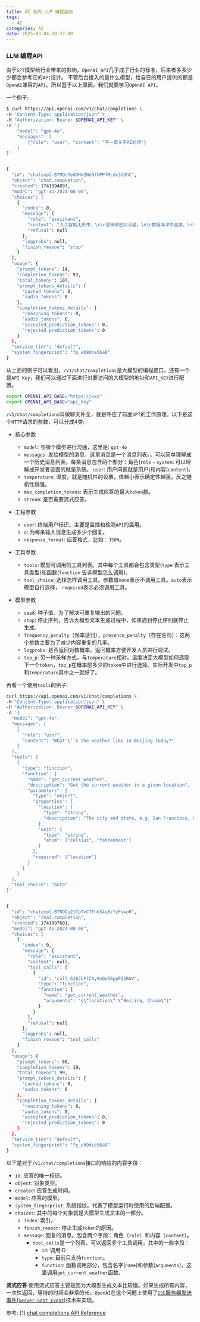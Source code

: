 ```yaml
---
title: AI 系列:LLM 编程基础
tags:
  - AI
categories: AI
date: 2025-03-04 20:27:00
---
```



### LLM 编程API

由于`GPT`模型给行业带来的影响，`OpenAI API`几乎成了行业的标准，后来者多多少少都会参考它的`API`设计。
不管后台接入的是什么模型，给自已的用户提供的都是`OpenAI`兼容的`API`。所以基于以上原因，我们就要学习`OpenAI API`。

一个例子:
```bash
$ curl https://api.openai.com/v1/chat/completions \
-H "Content-Type: application/json" \
-H "Authorization: Bearer $OPENAI_API_KEY" \
-d '{
    "model": "gpt-4o",
    "messages": [
        {"role": "user", "content": "写一首关于AI的诗"}
    ]
}'


{
  "id": "chatcmpl-B7MOn7edUHm2NeN7UPPfMcdx3dOhC",
  "object": "chat.completion",
  "created": 1741094097,
  "model": "gpt-4o-2024-08-06",
  "choices": [
    {
      "index": 0,
      "message": {
        "role": "assistant",
        "content": "人工智能无形中，\n\n逻辑缜密如流星。\n\n数据海洋中遨游，\n\n学习进化自不停。\n\n思绪如电穿云霄，\n\n解码人类千秋梦。\n\n机械心灵虽无情，\n\n协作共创更繁荣。\n\n时空凝眸观巨变，\n\n伦理思考始至终。\n\n愿AI助力人类路，\n\n共踏未来新征程。",
        "refusal": null
      },
      "logprobs": null,
      "finish_reason": "stop"
    }
  ],
  "usage": {
    "prompt_tokens": 14,
    "completion_tokens": 93,
    "total_tokens": 107,
    "prompt_tokens_details": {
      "cached_tokens": 0,
      "audio_tokens": 0
    },
    "completion_tokens_details": {
      "reasoning_tokens": 0,
      "audio_tokens": 0,
      "accepted_prediction_tokens": 0,
      "rejected_prediction_tokens": 0
    }
  },
  "service_tier": "default",
  "system_fingerprint": "fp_eb9dce56a8"
}
```

从上面的例子可以看出，`/v1/chat/completions`是大模型的编程接口，还有一个是`API Key`，我们可以通过下面进行对要访问的大模型的地址和`API_KEY`进行配置。
```bash
export OPENAI_API_BASE="https://xxx"
export OPENAI_API_BASE="api_key"
```

`/v1/chat/completions`叫做聊天补全，就是呼应了前面`GPT`的工作原理。以下是这个`HTTP`请求的参数，可以分成4类:

- 核心参数
    - `model`: 与哪个模型进行沟通，这里是: `gpt-4o`
    - `messages`: 发给模型的消息，这里消息是一个消息列表。，可以简单理解成一个历史消息列表。每条消息包含两个部分：角色(`role` - `system`: 可以理解成开发者设置的就是系统。 `user`: 用户问题就是用户)和内容(`content`)。
    - `temperature`: 温度，就是随机性的设置，值越小表示确定性越强，反之随机性越强。 
    - `max_completion_tokens`: 表示生成应答的最大`token`数。
    - `stream`: 是否需要流式应答。

- 工程参数
    - `user`: 终端用户标识，主要是监控和检测`API`的滥用。
    - `n`: 为每条输入消息生成多少个回复。
    - `response_format`: 应答格式，比如：`JSON`。

- 工具参数
    - `tools`: 模型可调用的工具列表。其中每个工具都会包含类型(`type` 表示工具类型)和函数(`function` 告诉模型怎么调用)。
    - `tool_choice`: 选择怎样调用工具。参数值`none`表示不调用工具。`auto`表示模型自行选择， `required`表示必须调用工具。

- 模型参数
    - `seed`: 种子值。为了解决可重复输出的问题。
    - `stop`: 停止序列，告诉大模型文本生成过程中，如果遇到停止序列就停止生成。
    - `frequency_penalty`（频率惩罚），`presence_penalty`（存在惩罚）：这两个参数主要为了减少内容重复的几率。
    - `logprobs`: 是否返回对数概率。返回概率方便开发人员进行调试。
    - `top_p`: 另一种采样方式，与`temperature`相对。温度决定大模型如何选取下一个`token`，`top_p`在概率前多少的`token`中进行选择。实际开发中`top_p`和`temperature`其中之一就好了。


再看一个使用`tools`的例子:
```bash
curl https://api.openai.com/v1/chat/completions \
-H "Content-Type: application/json" \
-H "Authorization: Bearer $OPENAI_API_KEY" \
-d '{
  "model": "gpt-4o",
  "messages": [
    {
      "role": "user",
      "content": "What'\''s the weather like in Beijing today?"
    }
  ],
  "tools": [
    {
      "type": "function",
      "function": {
        "name": "get_current_weather",
        "description": "Get the current weather in a given location",
        "parameters": {
          "type": "object",
          "properties": {
            "location": {
              "type": "string",
              "description": "The city and state, e.g. San Francisco, CA"
            },
            "unit": {
              "type": "string",
              "enum": ["celsius", "fahrenheit"]
            }
          },
          "required": ["location"]
        }
      }
    }
  ],
  "tool_choice": "auto"
}'


{
  "id": "chatcmpl-B7NOOp2tTpTvCTFnk54q0zYyFswoH",
  "object": "chat.completion",
  "created": 1741097601,
  "model": "gpt-4o-2024-08-06",
  "choices": [
    {
      "index": 0,
      "message": {
        "role": "assistant",
        "content": null,
        "tool_calls": [
          {
            "id": "call_G1BJbFfCAy9nQw56ppFI5RGV",
            "type": "function",
            "function": {
              "name": "get_current_weather",
              "arguments": "{\"location\":\"Beijing, China\"}"
            }
          }
        ],
        "refusal": null
      },
      "logprobs": null,
      "finish_reason": "tool_calls"
    }
  ],
  "usage": {
    "prompt_tokens": 80,
    "completion_tokens": 19,
    "total_tokens": 99,
    "prompt_tokens_details": {
      "cached_tokens": 0,
      "audio_tokens": 0
    },
    "completion_tokens_details": {
      "reasoning_tokens": 0,
      "audio_tokens": 0,
      "accepted_prediction_tokens": 0,
      "rejected_prediction_tokens": 0
    }
  },
  "service_tier": "default",
  "system_fingerprint": "fp_eb9dce56a8"
}
```

以下是对于`/v1/chat/completions`接口的响应的内容字段：
- `id`: 应答的唯一标识。
- `object`: 对象类型。
- `created`: 应答生成时间。
- `model`: 应答的模型。
- `system_fingerprint`: 系统指纹。代表了模型运行时使用的后端配置。
- `choices`: 其中的每个对象就是大模型生成文本的一部分。
    - `index`: 索引。
    - `finish_reason`: 停止生成`token`的原因。
    - `message`: 回复的消息。包含两个字段：角色（`role`）和内容（`content`）。
        - `tool_calls`是一个列表，可以返回多个工具调用，其中的一些字段：
            - `id`: 调用ID
            - `type`: 目前只支持`function`。
            - `function`: 函数调用部分，包含名字(`name`)和参数(`arguments`)，这里调用`get_current_weather`函数。

**流式应答**
使用流式应答主要是因为大模型生成文本比较慢。如果生成所有内容，一次性返回，等待的时间会非常的长。`OpenAI`在这个问题上使用了[`SSE`服务器发送事件(`Server-Sent Event`)](https://en.wikipedia.org/wiki/Server-sent_events)技术来实现。

参考:
[1] [chat completions API Reference](https://platform.openai.com/docs/api-reference/chat/create)
